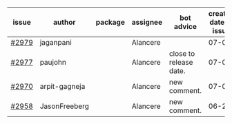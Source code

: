| issue | author | package | assignee | bot advice | created date of issue | target release date | date from target |
| ------ | ------ | ------ | ------ | ------ | ------ | ------ | :-----: |
| [#2979](https://github.com/Azure/sdk-release-request/issues/2979) | jaganpani |  | Alancere |  | 07-05 | 07-19 |  |
| [#2977](https://github.com/Azure/sdk-release-request/issues/2977) | paujohn |  | Alancere | close to release date.  | 07-05 | 07-08 | -2 |
| [#2970](https://github.com/Azure/sdk-release-request/issues/2970) | arpit-gagneja |  | Alancere | new comment. | 07-04 | 09-30 |  |
| [#2958](https://github.com/Azure/sdk-release-request/issues/2958) | JasonFreeberg |  | Alancere | new comment. | 06-28 | 07-04 |  |
